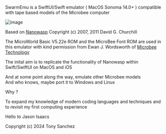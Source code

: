 
SwarmEmu is a SwiftUI/Swift emulator ( MacOS Sonoma 14.0+ ) compatible with tape based models of the Microbee computer  

![image](https://github.com/fatherdougalmaguire/SwarmEmu/assets/144415904/272b954b-7aa2-4366-a67e-6932ea49dfe7)

Based on [Nanowasp](http://www.nanowasp.org) 
Copyright (c) 2007, 2011 David G. Churchill

The MicroWorld Basic V5.22e ROM and the MicroBee Font ROM are used in this emulator with kind permission from Ewan J. Wordsworth of [Microbee Technology](https://www.microbeetechnology.com.au/)

The inital aim is to replicate the functionality of Nanowasp within Swift/SwiftUI on MacOS and iOS

And at some point along the way, emulate other Microbee models  
And who knows, maybe port it to Windows and Linux  

Why ?

To expand my knowledge of modern coding languages and techniques and to revisit my first computing experience

Hello to Jason Isaacs

Copyright (c) 2024 Tony Sanchez
